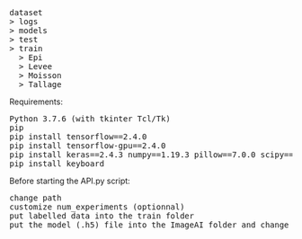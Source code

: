 <pre>
dataset
> logs
> models
> test
> train
  > Epi
  > Levee
  > Moisson
  > Tallage
</pre>

Requirements:
<pre>
Python 3.7.6 (with tkinter Tcl/Tk)
pip
pip install tensorflow==2.4.0
pip install tensorflow-gpu==2.4.0
pip install keras==2.4.3 numpy==1.19.3 pillow==7.0.0 scipy==1.4.1 h5py==2.10.0 matplotlib==3.3.2 opencv-python keras-resnet==0.2.0
pip install keyboard
</pre>

Before starting the API.py script:
<pre>
change path
customize num_experiments (optionnal)
put labelled data into the train folder
put the model (.h5) file into the ImageAI folder and change the model name in the core.py file according to the architecture of the .h5 file
</pre>
